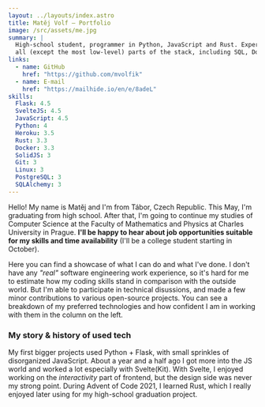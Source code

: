 ```yaml
---
layout: ../layouts/index.astro
title: Matěj Volf – Portfolio
image: /src/assets/me.jpg
summary: |
  High-school student, programmer in Python, JavaScript and Rust. Experienced with
  all (except the most low-level) parts of the stack, including SQL, Docker, Git and Linux.
links:
  - name: GitHub
    href: "https://github.com/mvolfik"
  - name: E-mail
    href: "https://mailhide.io/en/e/8adeL"
skills:
  Flask: 4.5
  SvelteJS: 4.5
  JavaScript: 4.5
  Python: 4
  Heroku: 3.5
  Rust: 3.3
  Docker: 3.3
  SolidJS: 3
  Git: 3
  Linux: 3
  PostgreSQL: 3
  SQLAlchemy: 3
---
```


Hello! My name is Matěj and I'm from Tábor, Czech Republic. This May, I'm graduating
from high school. After that, I'm going to continue my studies of Computer Science at
the Faculty of Mathematics and Physics at Charles University in Prague. **I'll be happy
to hear about job opportunities suitable for my skills and time availability** (I'll be a
college student starting in October).

Here you can find a showcase of what I can do and what I've done. I don't have any
_"real"_ software engineering work experience, so it's hard for me to estimate how my
coding skills stand in comparison with the outside world. But I'm able to participate
in technical disussions, and made a few minor contributions to various open-source
projects. You can see a breakdown of my preferred technologies and how confident I am
in working with them in the column on the left.

### My story & history of used tech

My first bigger projects used Python + Flask, with small sprinkles of disorganized
JavaScript. About a year and a half ago I got more into the JS world and worked a lot
especially with Svelte(Kit). With Svelte, I enjoyed working on the _interactivity_ part
of frontend, but the design side was never my strong point. During Advent of Code 2021,
I learned Rust, which I really enjoyed later using for my high-school graduation project.
